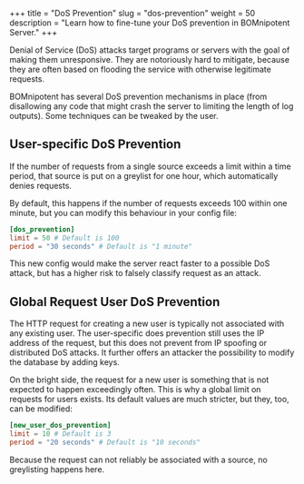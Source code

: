 +++
title = "DoS Prevention"
slug = "dos-prevention"
weight = 50
description = "Learn how to fine-tune your DoS prevention in BOMnipotent Server."
+++

Denial of Service (DoS) attacks target programs or servers with the goal of making them unresponsive. They are notoriously hard to mitigate, because they are often based on flooding the service with otherwise legitimate requests.

BOMnipotent has several DoS prevention mechanisms in place (from disallowing any code that might crash the server to limiting the length of log outputs). Some techniques can be tweaked by the user.

## User-specific DoS Prevention

If the number of requests from a single source exceeds a limit within a time period, that source is put on a greylist for one hour, which automatically denies requests.

By default, this happens if the number of requests exceeds 100 within one minute, but you can modify this behaviour in your config file:
```toml
[dos_prevention]
limit = 50 # Default is 100
period = "30 seconds" # Default is "1 minute"
```

This new config would make the server react faster to a possible DoS attack, but has a higher risk to falsely classify request as an attack.

## Global Request User DoS Prevention

The HTTP request for creating a new user is typically not associated with any existing user. The user-specific does prevention still uses the IP address of the request, but this does not prevent from IP spoofing or distributed DoS attacks. It further offers an attacker the possibility to modify the database by adding keys.

On the bright side, the request for a new user is something that is not expected to happen exceedingly often. This is why a global limit on requests for users exists. Its default values are much stricter, but they, too, can be modified:
```toml
[new_user_dos_prevention]
limit = 10 # Default is 3
period = "20 seconds" # Default is "10 seconds"
```

Because the request can not reliably be associated with a source, no greylisting happens here.
